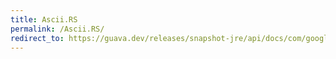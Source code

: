 ```yaml
---
title: Ascii.RS
permalink: /Ascii.RS/
redirect_to: https://guava.dev/releases/snapshot-jre/api/docs/com/google/common/base/Ascii.html#RS
---
```

